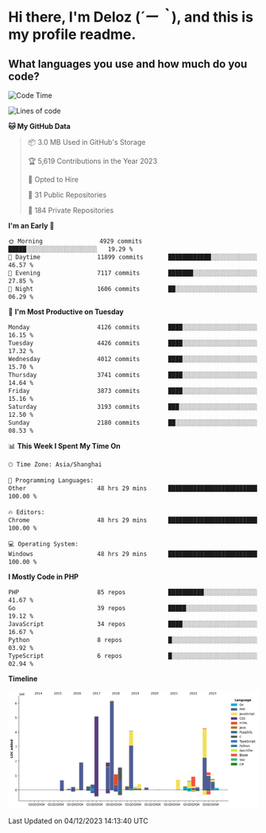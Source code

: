 # **Hi there, I'm Deloz (*´ー｀*), and this is my profile readme.**

## **What languages you use and how much do you code?**

<!--START_SECTION:waka-->
![Code Time](http://img.shields.io/badge/Code%20Time-2%2C916%20hrs%2053%20mins-blue)

![Lines of code](https://img.shields.io/badge/From%20Hello%20World%20I%27ve%20Written-33.5%20million%20lines%20of%20code-blue)

**🐱 My GitHub Data** 

> 📦 3.0 MB Used in GitHub's Storage 
 > 
> 🏆 5,619 Contributions in the Year 2023
 > 
> 💼 Opted to Hire
 > 
> 📜 31 Public Repositories 
 > 
> 🔑 184 Private Repositories 
 > 
**I'm an Early 🐤** 

```text
🌞 Morning                4929 commits        █████░░░░░░░░░░░░░░░░░░░░   19.29 % 
🌆 Daytime                11899 commits       ████████████░░░░░░░░░░░░░   46.57 % 
🌃 Evening                7117 commits        ███████░░░░░░░░░░░░░░░░░░   27.85 % 
🌙 Night                  1606 commits        ██░░░░░░░░░░░░░░░░░░░░░░░   06.29 % 
```
📅 **I'm Most Productive on Tuesday** 

```text
Monday                   4126 commits        ████░░░░░░░░░░░░░░░░░░░░░   16.15 % 
Tuesday                  4426 commits        ████░░░░░░░░░░░░░░░░░░░░░   17.32 % 
Wednesday                4012 commits        ████░░░░░░░░░░░░░░░░░░░░░   15.70 % 
Thursday                 3741 commits        ████░░░░░░░░░░░░░░░░░░░░░   14.64 % 
Friday                   3873 commits        ████░░░░░░░░░░░░░░░░░░░░░   15.16 % 
Saturday                 3193 commits        ███░░░░░░░░░░░░░░░░░░░░░░   12.50 % 
Sunday                   2180 commits        ██░░░░░░░░░░░░░░░░░░░░░░░   08.53 % 
```


📊 **This Week I Spent My Time On** 

```text
🕑︎ Time Zone: Asia/Shanghai

💬 Programming Languages: 
Other                    48 hrs 29 mins      █████████████████████████   100.00 % 

🔥 Editors: 
Chrome                   48 hrs 29 mins      █████████████████████████   100.00 % 

💻 Operating System: 
Windows                  48 hrs 29 mins      █████████████████████████   100.00 % 
```

**I Mostly Code in PHP** 

```text
PHP                      85 repos            ██████████░░░░░░░░░░░░░░░   41.67 % 
Go                       39 repos            █████░░░░░░░░░░░░░░░░░░░░   19.12 % 
JavaScript               34 repos            ████░░░░░░░░░░░░░░░░░░░░░   16.67 % 
Python                   8 repos             █░░░░░░░░░░░░░░░░░░░░░░░░   03.92 % 
TypeScript               6 repos             █░░░░░░░░░░░░░░░░░░░░░░░░   02.94 % 
```



**Timeline**

![Lines of Code chart](https://raw.githubusercontent.com/deloz/deloz/main/assets/bar_graph.png)


 Last Updated on 04/12/2023 14:13:40 UTC
<!--END_SECTION:waka-->

